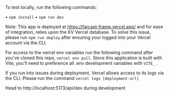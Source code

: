 To test locally, run the following commands:

• `npm install`
• `npm run dev`

Note: This app is deployed at https://farcast-frame.vercel.app/ and for ease of integration, relies upon the KV Vercel database. To solve this issue, please run `npm run deploy` after ensuring your logged into your Vercel account via the CLI.

For access to the vercel env variables run the following command after you've cloned this repo, `vercel env pull`. Since this application is built with Vite, you'll need to preference all .env development variables with `VITE_` .

If you run into issues during deployment, Vercel allows access to its logs via the CLI. Please run the command `vercel logs [deployment-url]`

Head to http://localhost:5173/api/dev during development

